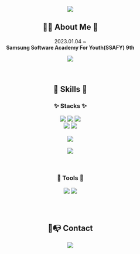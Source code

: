 <div align="center">
	<img src="https://capsule-render.vercel.app/api?type=waving&color=auto&height=200&section=header&text=Boyeon's%20Github!&fontSize=70" />	
</div>

<div align="center">

## 👩‍💻 About Me 💜
2023.01.04 ~ <br>
<b>Samsung Software Academy For Youth(SSAFY) 9th</b>
<br>

<div align="center">
<a href="https://hits.seeyoufarm.com"><img src="https://hits.seeyoufarm.com/api/count/incr/badge.svg?url=https%3A%2F%2Fgithub.com%2FBoyeon-Kimm&count_bg==%23FFDAC7&title_bg=%23FFADAD&icon=github.svg&icon_color=%23E7E7E7&title=Github&edge_flat=false"/></a>
</div>

</div>

<br>
<br>
<div align="center">

## 💪 Skills 🤩

### ✨ Stacks ✨
<img src="https://img.shields.io/badge/Java-007396?style=for-the-badge&logo=Java&logoColor=white">
<img src="https://img.shields.io/badge/HTML5-E34F26?style=for-the-badge&logo=HTML5&logoColor=white">
<img src="https://img.shields.io/badge/CSS3-1572B6?style=for-the-badge&logo=CSS3&logoColor=white">
<br>
<img src="https://img.shields.io/badge/JavaScript-F7DF1E?style=for-the-badge&logo=JavaScript&logoColor=white">
<img src="https://img.shields.io/badge/github-181717?style=for-the-badge&logo=github&logoColor=white">
<br><br>
<img src="https://github-readme-stats.vercel.app/api/top-langs/?username=Boyeon-Kimm&layout=compact"><br><br>
<img src="https://github-readme-stats.vercel.app/api?username=Boyeon-Kimm&theme=buefy&show_icons=true">

</div>
<br>
<br>

<div align="center">
	
### 🌟 Tools 🌟
<img src="https://img.shields.io/badge/Eclipse IDE-2C2255?style=for-the-badge&logo=Eclipse IDE&logoColor=white">
<img src="https://img.shields.io/badge/Visual Studio Code-007ACC?style=for-the-badge&logo=Visual Studio Code&logoColor=white">
</div>

<br><br>

<div align="center">

## 📨📭 Contact
<img src="https://img.shields.io/badge/Gmail-EA4335?style=for-the-badge&logo=Gmail&logoColor=white">

<br><br>


